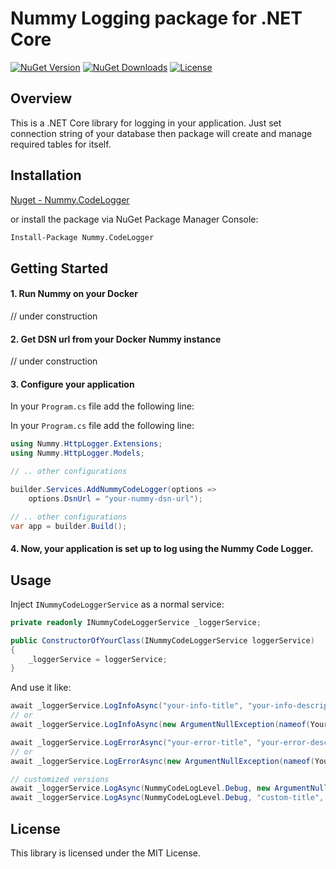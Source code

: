 # Nummy Logging package for .NET Core

[![NuGet Version](https://img.shields.io/nuget/v/Nummy.CodeLogger.svg)](https://www.nuget.org/packages/Nummy.CodeLogger/)
[![NuGet Downloads](https://img.shields.io/nuget/dt/Nummy.CodeLogger.svg)](https://www.nuget.org/packages/Nummy.CodeLogger/)
[![License](https://img.shields.io/badge/license-MIT-blue.svg)](LICENSE)

## Overview

This is a .NET Core library for logging in your application.
Just set connection string of your database then package will create and manage required tables for itself.

## Installation

[Nuget - Nummy.CodeLogger](https://www.nuget.org/packages/Nummy.CodeLogger)

or install the package via NuGet Package Manager Console:

```bash
Install-Package Nummy.CodeLogger
```

## Getting Started

#### 1. Run Nummy on your Docker

// under construction

#### 2. Get DSN url from your Docker Nummy instance

// under construction

#### 3. Configure your application

In your `Program.cs` file add the following line:

In your `Program.cs` file add the following line:

```csharp
using Nummy.HttpLogger.Extensions;
using Nummy.HttpLogger.Models;
```

```csharp
// .. other configurations

builder.Services.AddNummyCodeLogger(options => 
    options.DsnUrl = "your-nummy-dsn-url");

// .. other configurations
var app = builder.Build();
```

#### 4. Now, your application is set up to log using the Nummy Code Logger.

## Usage

Inject `INummyCodeLoggerService` as a normal service:

```csharp
private readonly INummyCodeLoggerService _loggerService;

public ConstructorOfYourClass(INummyCodeLoggerService loggerService)
{
    _loggerService = loggerService;
}
```

And use it like:

```csharp
await _loggerService.LogInfoAsync("your-info-title", "your-info-description");
// or
await _loggerService.LogInfoAsync(new ArgumentNullException(nameof(YourClass.Property)));

await _loggerService.LogErrorAsync("your-error-title", "your-error-description");
// or
await _loggerService.LogErrorAsync(new ArgumentNullException(nameof(YourClass.Property)));

// customized versions
await _loggerService.LogAsync(NummyCodeLogLevel.Debug, new ArgumentNullException(nameof(YourClass.Property)));
await _loggerService.LogAsync(NummyCodeLogLevel.Debug, "custom-title", "custom-description");
```

## License

This library is licensed under the MIT License.